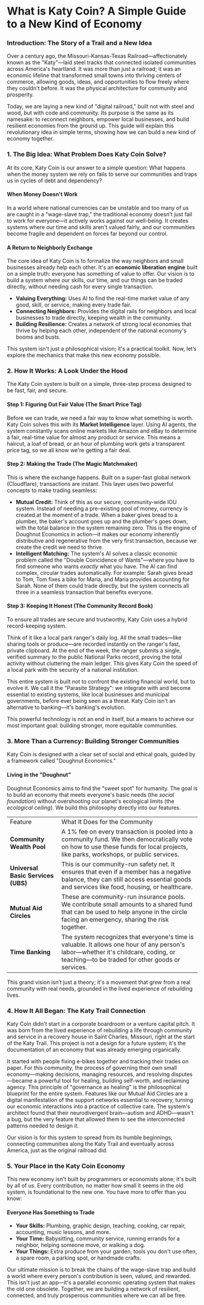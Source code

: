 # What is Katy Coin? A Simple Guide to a New Kind of Economy

### Introduction: The Story of a Trail and a New Idea

Over a century ago, the Missouri-Kansas-Texas Railroad—affectionately known as the "Katy"—laid steel tracks that connected isolated communities across America's heartland. It was more than just a railroad; it was an economic lifeline that transformed small towns into thriving centers of commerce, allowing goods, ideas, and opportunities to flow freely where they couldn't before. It was the physical architecture for community and prosperity.

Today, we are laying a new kind of "digital railroad," built not with steel and wood, but with code and community. Its purpose is the same as its namesake: to reconnect neighbors, empower local businesses, and build resilient economies from the ground up. This guide will explain this revolutionary idea in simple terms, showing how we can build a new kind of economy together.

### 1. The Big Idea: What Problem Does Katy Coin Solve?

At its core, Katy Coin is our answer to a simple question: What happens when the money system we rely on fails to serve our communities and traps us in cycles of debt and dependency?

#### When Money Doesn't Work

In a world where national currencies can be unstable and too many of us are caught in a "wage-slave trap," the traditional economy doesn't just fail to work for everyone—it actively works against our well-being. It creates systems where our time and skills aren't valued fairly, and our communities become fragile and dependent on forces far beyond our control.

#### A Return to Neighborly Exchange

The core idea of Katy Coin is to formalize the way neighbors and small businesses already help each other. It's an **economic liberation engine** built on a simple truth: everyone has something of value to offer. Our vision is to build a system where our skills, our time, and our things can be traded directly, without needing cash for every single transaction.

- **Valuing Everything:** Uses AI to find the real-time market value of any good, skill, or service, making every trade fair.
- **Connecting Neighbors:** Provides the digital rails for neighbors and local businesses to trade directly, keeping wealth in the community.
- **Building Resilience:** Creates a network of strong local economies that thrive by helping each other, independent of the national economy's booms and busts.

This system isn't just a philosophical vision; it's a practical toolkit. Now, let’s explore the mechanics that make this new economy possible.

### 2. How It Works: A Look Under the Hood

The Katy Coin system is built on a simple, three-step process designed to be fast, fair, and secure.

#### Step 1: Figuring Out Fair Value (The Smart Price Tag)

Before we can trade, we need a fair way to know what something is worth. Katy Coin solves this with its **Market Intelligence** layer. Using AI agents, the system constantly scans online markets like Amazon and eBay to determine a fair, real-time value for almost any product or service. This means a haircut, a loaf of bread, or an hour of plumbing work gets a transparent price tag, so we all know we're getting a fair deal.

#### Step 2: Making the Trade (The Magic Matchmaker)

This is where the exchange happens. Built on a super-fast global network (Cloudflare), transactions are instant. This layer uses two powerful concepts to make trading seamless:

- **Mutual Credit:** Think of this as our secure, community-wide IOU system. Instead of needing a pre-existing pool of money, currency is created at the moment of a trade. When a baker gives bread to a plumber, the baker's account goes up and the plumber's goes down, with the total balance in the system remaining zero. This is the engine of Doughnut Economics in action—it makes our economy inherently distributive and regenerative from the very first transaction, because we create the credit we need to thrive.
- **Intelligent Matching:** The system's AI solves a classic economic problem called the "Double Coincidence of Wants"—where you have to find someone who wants _exactly_ what you have. The AI can find complex, circular trades automatically. For example: Sarah gives bread to Tom, Tom fixes a bike for Maria, and Maria provides accounting for Sarah. None of them could trade directly, but the system connects all three in a seamless transaction that benefits everyone.

#### Step 3: Keeping It Honest (The Community Record Book)

To ensure all trades are secure and trustworthy, Katy Coin uses a hybrid record-keeping system.

Think of it like a local park ranger's daily log. All the small trades—like sharing tools or produce—are recorded instantly on the ranger's fast, private clipboard. At the end of the week, the ranger submits a single, verified summary to the public National Parks record, proving the total activity without cluttering the main ledger. This gives Katy Coin the speed of a local park with the security of a national institution.

This entire system is built not to confront the existing financial world, but to evolve it. We call it the "Parasite Strategy": we integrate with and become essential to existing systems, like local businesses and municipal governments, before ever being seen as a threat. Katy Coin isn't an alternative to banking—it's banking's evolution.

This powerful technology is not an end in itself, but a means to achieve our most important goal: building stronger, more equitable communities.

### 3. More Than a Currency: Building Stronger Communities

Katy Coin is designed with a clear set of social and ethical goals, guided by a framework called "Doughnut Economics."

#### Living in the "Doughnut"

Doughnut Economics aims to find the "sweet spot" for humanity. The goal is to build an economy that meets everyone's basic needs (the _social foundation_) without overshooting our planet's ecological limits (the _ecological ceiling_). We build this philosophy directly into our features.

|   |   |
|---|---|
|Feature|What It Does for the Community|
|**Community Wealth Pool**|A 1% fee on every transaction is pooled into a community fund. We then democratically vote on how to use these funds for local projects, like parks, workshops, or public services.|
|**Universal Basic Services (UBS)**|This is our community-run safety net. It ensures that even if a member has a negative balance, they can still access essential goods and services like food, housing, or healthcare.|
|**Mutual Aid Circles**|These are community-run insurance pools. We contribute small amounts to a shared fund that can be used to help anyone in the circle facing an emergency, sharing the risk together.|
|**Time Banking**|The system recognizes that everyone's time is valuable. It allows one hour of any person's labor—whether it's childcare, coding, or teaching—to be traded for other goods or services.|

This grand vision isn’t just a theory; it's a movement that grew from a real community with real needs, grounded in the lived experience of rebuilding lives.

### 4. How It All Began: The Katy Trail Connection

Katy Coin didn't start in a corporate boardroom or a venture capital pitch. It was born from the lived experience of rebuilding a life through community and service in a recovery house in Saint Charles, Missouri, right at the start of the Katy Trail. This project is not a design for a future system; it's the documentation of an economy that was already emerging organically.

It started with people fixing e-bikes together and tracking their trades on paper. For this community, the process of governing their own small economy—making decisions, managing resources, and resolving disputes—became a powerful tool for healing, building self-worth, and reclaiming agency. This principle of "governance as healing" is the philosophical blueprint for the entire system. Features like our Mutual Aid Circles are a digital manifestation of the support networks essential to recovery, turning our economic interactions into a practice of collective care. The system's architect found that their neurodivergent brain—autism and ADHD—wasn't a bug, but the very feature that allowed them to see the interconnected patterns needed to design it.

Our vision is for this system to spread from its humble beginnings, connecting communities along the Katy Trail and eventually across America, just as the original railroad did.

### 5. Your Place in the Katy Coin Economy

This new economy isn't built by programmers or economists alone; it's built by all of us. Every contribution, no matter how small it seems in the old system, is foundational to the new one. You have more to offer than you know:

#### Everyone Has Something to Trade

- **Your Skills:** Plumbing, graphic design, teaching, cooking, car repair, accounting, music lessons, and more.
- **Your Time:** Babysitting, community service, running errands for a neighbor, helping someone move, or walking a dog.
- **Your Things:** Extra produce from your garden, tools you don't use often, a spare room, a parking spot, or handmade crafts.

Our ultimate mission is to break the chains of the wage-slave trap and build a world where every person's contribution is seen, valued, and rewarded. This isn't just an app—it's a parallel economic operating system that makes the old one obsolete. Together, we are building a network of resilient, connected, and truly prosperous communities where we can all be free.